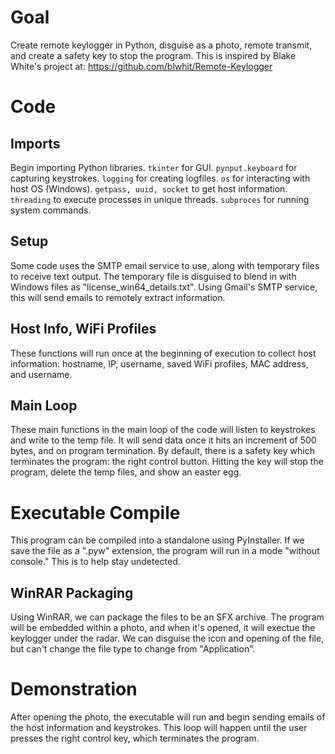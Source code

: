 # Goal
Create remote keylogger in Python, disguise as a photo, remote transmit, and create a safety key to stop the program.
This is inspired by Blake White's project at: https://github.com/blwhit/Remote-Keylogger

# Code
## Imports
Begin importing Python libraries.
`tkinter` for GUI.
`pynput.keyboard` for capturing keystrokes.
`logging` for creating logfiles.
`os` for interacting with host OS (Windows).
`getpass, uuid, socket` to get host information.
`threading` to execute processes in unique threads.
`subproces` for running system commands.
## Setup
Some code uses the SMTP email service to use, along with temporary files to receive text output. The temporary file is disguised to blend in with Windows files as "license_win64_details.txt".
Using Gmail's SMTP service, this will send emails to remotely extract information.
## Host Info, WiFi Profiles
These functions will run once at the beginning of execution to collect host information: hostname, IP, username, saved WiFi profiles, MAC address, and username.
## Main Loop
These main functions in the main loop of the code will listen to keystrokes and write to the temp file. It will send data once it hits an increment of 500 bytes, and on program termination.
By default, there is a safety key which terminates the program: the right control button. Hitting the key will stop the program, delete the temp files, and show an easter egg.

# Executable Compile
This program can be compiled into a standalone using PyInstaller. If we save the file as a ".pyw" extension, the program will run in a mode "without console." This is to help stay undetected.
## WinRAR Packaging
Using WinRAR, we can package the files to be an SFX archive. The program will be embedded within a photo, and when it's opened, it will exectue the keylogger under the radar. We can disguise the icon and opening of the file, but can't change the file type to change from "Application".
# Demonstration
After opening the photo, the executable will run and begin sending emails of the host information and keystrokes. This loop will happen until the user presses the right control key, which terminates the program.
